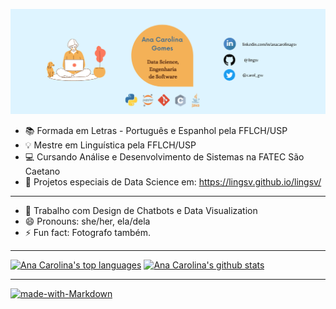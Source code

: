 ![capa](https://github.com/lingsv/lingsv/blob/master/capa_profile.png)

- 📚 Formada em Letras - Português e Espanhol pela FFLCH/USP
- 💡 Mestre em Linguística pela FFLCH/USP
- 💻 Cursando Análise e Desenvolvimento de Sistemas na FATEC São Caetano
- 🔗 Projetos especiais de Data Science em: https://lingsv.github.io/lingsv/
*************************

- 🔭 Trabalho com Design de Chatbots e Data Visualization
- 😄 Pronouns: she/her, ela/dela
- ⚡ Fun fact: Fotografo também.

****************************
[![Ana Carolina's top languages](https://github-readme-stats.vercel.app/api/top-langs/?username=lingsv&theme=white-green)](https://github.com/lingsv/github-readme-stats)
[![Ana Carolina's github stats](https://github-readme-stats.vercel.app/api?username=lingsv&theme=white-green)](https://github.com/lingsv/github-readme-stats)

*******************

[![made-with-Markdown](https://img.shields.io/badge/Made%20with-Markdown-1f425f.svg)](http://commonmark.org)
